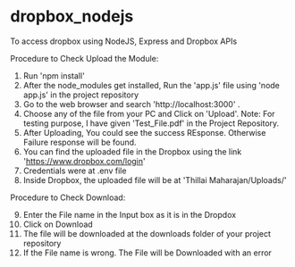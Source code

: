 # dropbox_nodejs
To access dropbox using NodeJS, Express and Dropbox APIs

Procedure to Check Upload the Module:

1. Run 'npm install'
2. After the node_modules get installed, Run the 'app.js' 
   file using 'node app.js' in the project repository
3. Go to the web browser and search 'http://localhost:3000' .
4. Choose any of the file from your PC and Click on 'Upload'. 
   Note: For testing purpose, I have given 'Test_File.pdf' in the Project Repository.
5. After Uploading, You could see the success REsponse. Otherwise Failure response will be found.
6. You can find the uploaded file in the Dropbox using the link 'https://www.dropbox.com/login'
7. Credentials were at .env file
8. Inside Dropbox, the uploaded file will be at 'Thillai Maharajan/Uploads/'

Procedure to Check Download:

9. Enter the File name in the Input box as it is in the Dropdox
10. Click on Download
11. The file will be downloaded at the downloads folder of your project repository
12. If the File name is wrong. The File will be Downloaded with an error
